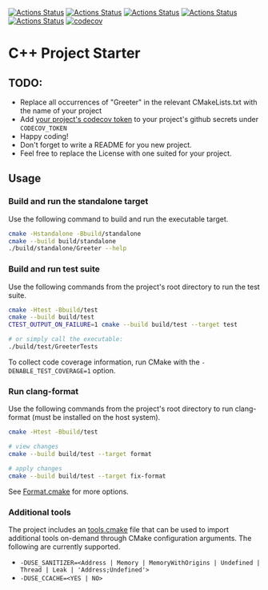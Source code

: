 [![Actions Status](https://github.com/Cvelth/argument_parser/workflows/MacOS/badge.svg)](https://github.com/Cvelth/argument_parser/actions)
[![Actions Status](https://github.com/Cvelth/argument_parser/workflows/Windows/badge.svg)](https://github.com/Cvelth/argument_parser/actions)
[![Actions Status](https://github.com/Cvelth/argument_parser/workflows/Ubuntu/badge.svg)](https://github.com/Cvelth/argument_parser/actions)
[![Actions Status](https://github.com/Cvelth/argument_parser/workflows/Style/badge.svg)](https://github.com/Cvelth/argument_parser/actions)
[![Actions Status](https://github.com/Cvelth/argument_parser/workflows/Install/badge.svg)](https://github.com/Cvelth/argument_parser/actions)
[![codecov](https://codecov.io/gh/Cvelth/argument_parser/branch/master/graph/badge.svg)](https://codecov.io/gh/Cvelth/argument_parser)

# C++ Project Starter

## TODO:
- Replace all occurrences of "Greeter" in the relevant CMakeLists.txt with the name of your project
- Add [your project's codecov token](https://docs.codecov.io/docs/quick-start) to your project's github secrets under `CODECOV_TOKEN`
- Happy coding!
- Don't forget to write a README for you new project. 
- Feel free to replace the License with one suited for your project.

## Usage

### Build and run the standalone target

Use the following command to build and run the executable target.

```bash
cmake -Hstandalone -Bbuild/standalone
cmake --build build/standalone
./build/standalone/Greeter --help
```

### Build and run test suite

Use the following commands from the project's root directory to run the test suite.

```bash
cmake -Htest -Bbuild/test
cmake --build build/test
CTEST_OUTPUT_ON_FAILURE=1 cmake --build build/test --target test

# or simply call the executable: 
./build/test/GreeterTests
```

To collect code coverage information, run CMake with the `-DENABLE_TEST_COVERAGE=1` option.

### Run clang-format

Use the following commands from the project's root directory to run clang-format (must be installed on the host system).

```bash
cmake -Htest -Bbuild/test

# view changes
cmake --build build/test --target format

# apply changes
cmake --build build/test --target fix-format
```

See [Format.cmake](https://github.com/TheLartians/Format.cmake) for more options.

### Additional tools

The project includes an [tools.cmake](cmake/tools.cmake) file that can be used to import additional tools on-demand through CMake configuration arguments.
The following are currently supported.

- `-DUSE_SANITIZER=<Address | Memory | MemoryWithOrigins | Undefined | Thread | Leak | 'Address;Undefined'>`
- `-DUSE_CCACHE=<YES | NO>`
